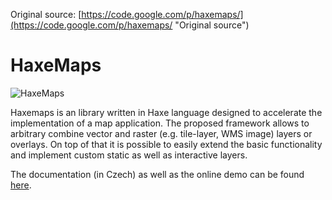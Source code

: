 Original source: [https://code.google.com/p/haxemaps/](https://code.google.com/p/haxemaps/ "Original source")

HaxeMaps
========

![HaxeMaps](http://www.fit.vutbr.cz/~vasicek/docs_imgs/map_index/haxemaps.png "HaxeMaps")

Haxemaps is an library written in Haxe language designed to accelerate the implementation of a map application. The proposed framework allows to arbitrary combine vector and raster (e.g. tile-layer, WMS image) layers or overlays. On top of that it is possible to easily extend the basic functionality and implement custom static as well as interactive layers.

The documentation (in Czech) as well as the online demo can be found [here]. 

[here]: http://www.fit.vutbr.cz/~vasicek/docs/map_index.htm